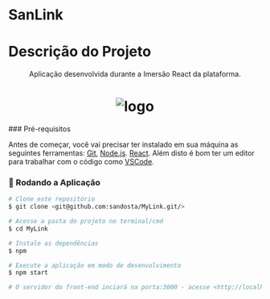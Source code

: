 # SanLink
# Descrição do Projeto
<p align="center">
Aplicação desenvolvida durante a Imersão React da plataforma.
</p>

<h1 align="center">
  <img alt="logo" title="#logo" src="./assets/git.png" />
</h1>
### Pré-requisitos

Antes de começar, você vai precisar ter instalado em sua máquina as seguintes ferramentas:
[Git](https://git-scm.com), [Node.js](https://nodejs.org/en/). [React](https://pt-br.reactjs.org/).
Além disto é bom ter um editor para trabalhar com o código como [VSCode](https://code.visualstudio.com/).

### 🎲 Rodando a Aplicação

```bash
# Clone este repositório
$ git clone <git@github.com:sandosta/MyLink.git/>

# Acesse a pasta do projeto no terminal/cmd
$ cd MyLink

# Instale as dependências
$ npm

# Execute a aplicação em modo de desenvolvimento
$ npm start

# O servidor do front-end inciará na porta:3000 - acesse <http://localhost:3000>


```
